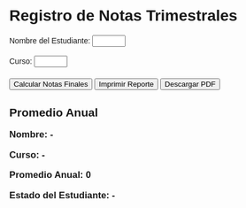 <!DOCTYPE html><html lang="es">
<head>
  <meta charset="UTF-8">
  <meta name="viewport" content="width=device-width, initial-scale=1.0">
  <title>Registro de Notas Trimestrales</title>
  <script src="https://cdnjs.cloudflare.com/ajax/libs/jspdf/2.5.1/jspdf.umd.min.js"></script>
  <style>
    body {
      font-family: Arial, sans-serif;
      padding: 20px;
    }
    table {
      border-collapse: collapse;
      margin-bottom: 20px;
    }
    td, th {
      border: 1px solid #ccc;
      padding: 6px;
      text-align: center;
    }
    input[type="number"], input[type="text"] {
      width: 60px;
      text-align: center;
    }
    .section {
      margin-bottom: 20px;
    }
    .resultado {
      font-weight: bold;
      font-size: 1.2em;
    }
    .titulo-trimestre {
      font-size: 1.1em;
      font-weight: bold;
      margin-top: 30px;
    }
    @media print {
      button {
        display: none;
      }
      input {
        border: none;
      }
    }
  </style>
</head>
<body>
  <h1>Registro de Notas Trimestrales</h1>  <div class="section">
    <label>Nombre del Estudiante: <input type="text" id="nombre-estudiante"></label><br><br>
    <label>Curso: <input type="text" id="curso-estudiante"></label>
  </div>  <!-- Sección para los tres trimestres -->  <div id="trimestres">
    <script>
      for (let t = 1; t <= 3; t++) {
        document.write(`
        <div class="section">
          <div class="titulo-trimestre">Trimestre ${t}</div>
          <table>
            <tr>
              <th colspan="10">Tareas Individuales</th>
              <th>Promedio</th>
            </tr>
            <tr>
              ${[...Array(10)].map((_, i) => `<td><input type="number" min="0" max="10" class="t-ind-${t}" step="0.01"></td>`).join('')}
              <td id="prom-tind-${t}">0.00</td>
            </tr>
          </table><table>
        <tr>
          <th colspan="10">Tareas Grupales</th>
          <th>Promedio</th>
        </tr>
        <tr>
          ${[...Array(10)].map((_, i) => `<td><input type="number" min="0" max="10" class="t-grup-${t}" step="0.01"></td>`).join('')}
          <td id="prom-tgrup-${t}">0.00</td>
        </tr>
      </table>

      <table>
        <tr>
          <th>Proyecto Interdisciplinario</th>
          <th>Examen Trimestral</th>
          <th>Promedio Trimestral</th>
        </tr>
        <tr>
          <td><input type="number" min="0" max="10" id="proyecto-${t}" step="0.01"></td>
          <td><input type="number" min="0" max="10" id="examen-${t}" step="0.01"></td>
          <td id="prom-final-${t}">0.00</td>
        </tr>
      </table>
    </div>
    `);
  }
</script>

  </div>  <div class="section">
    <button onclick="calcularTodo()">Calcular Notas Finales</button>
    <button onclick="window.print()">Imprimir Reporte</button>
    <button onclick="generarPDF()">Descargar PDF</button>
  </div>  <div class="section">
    <h2>Promedio Anual</h2>
    <p class="resultado">Nombre: <span id="nombre-mostrar">-</span></p>
    <p class="resultado">Curso: <span id="curso-mostrar">-</span></p>
    <p class="resultado">Promedio Anual: <span id="prom-anual">0</span></p>
    <p class="resultado">Estado del Estudiante: <span id="estado-estudiante">-</span></p>
  </div>  <script>
    function calcularPromedioClase(selector) {
      const inputs = document.querySelectorAll(selector);
      let suma = 0, conteo = 0;
      inputs.forEach(input => {
        const val = parseFloat(input.value);
        if (!isNaN(val)) {
          suma += val;
          conteo++;
        }
      });
      return conteo ? (suma / conteo) : 0;
    }

    function calcularTrimestre(num) {
      const promTInd = calcularPromedioClase(`.t-ind-${num}`);
      const promTGrup = calcularPromedioClase(`.t-grup-${num}`);
      const promActividades = (promTInd + promTGrup) / 2;
      const proyecto = parseFloat(document.getElementById(`proyecto-${num}`).value) || 0;
      const examen = parseFloat(document.getElementById(`examen-${num}`).value) || 0;
      const promFinal = (promActividades * 0.7 + ((proyecto + examen) / 2) * 0.3).toFixed(2);

      document.getElementById(`prom-tind-${num}`).textContent = promTInd.toFixed(2);
      document.getElementById(`prom-tgrup-${num}`).textContent = promTGrup.toFixed(2);
      document.getElementById(`prom-final-${num}`).textContent = promFinal;

      return parseFloat(promFinal);
    }

    function calcularTodo() {
      const p1 = calcularTrimestre(1);
      const p2 = calcularTrimestre(2);
      const p3 = calcularTrimestre(3);
      const promAnual = ((p1 + p2 + p3) / 3).toFixed(2);

      document.getElementById("prom-anual").textContent = promAnual;

      const estado = promAnual < 7.00 ? "Supletorio" : "Aprueba el Año";
      document.getElementById("estado-estudiante").textContent = estado;

      document.getElementById("nombre-mostrar").textContent = document.getElementById("nombre-estudiante").value || "-";
      document.getElementById("curso-mostrar").textContent = document.getElementById("curso-estudiante").value || "-";
    }

    async function generarPDF() {
      const {{ jsPDF }} = window.jspdf;
      const doc = new jsPDF();
      const nombre = document.getElementById("nombre-estudiante").value || "-";
      const curso = document.getElementById("curso-estudiante").value || "-";
      const promedio = document.getElementById("prom-anual").textContent;
      const estado = document.getElementById("estado-estudiante").textContent;

      doc.setFontSize(14);
      doc.text("REPORTE DE NOTAS TRIMESTRALES", 20, 20);
      doc.text(`Nombre: ${nombre}`, 20, 40);
      doc.text(`Curso: ${curso}`, 20, 50);
      doc.text(`Promedio Anual: ${promedio}`, 20, 60);
      doc.text(`Estado: ${estado}`, 20, 70);

      doc.save(`reporte_${nombre.replace(/\s+/g, '_')}.pdf`);
    }
  </script></body>
</html>
